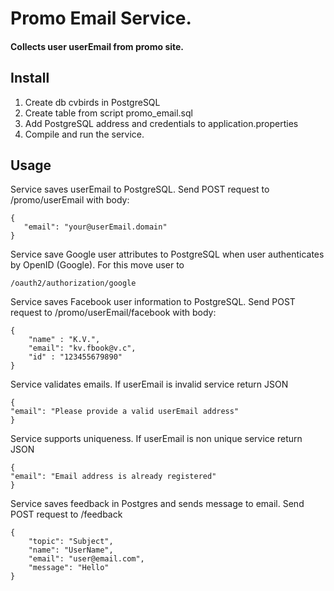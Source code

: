 # Promo Email Service.

#### Collects user userEmail from promo site.

## Install

1. Create db cvbirds in PostgreSQL
2. Create table from script promo_email.sql
3. Add PostgreSQL address and credentials to application.properties
4. Compile and run the service.

## Usage

Service saves userEmail to PostgreSQL. Send POST request to /promo/userEmail with body:<br>
```
{
   "email": "your@userEmail.domain"
}
```
Service save Google user attributes to PostgreSQL when user authenticates by OpenID (Google).
For this move user to 
```
/oauth2/authorization/google
```
Service saves Facebook user information to PostgreSQL. Send POST request to /promo/userEmail/facebook with body:<br>
```
{
    "name" : "K.V.",
    "email": "kv.fbook@v.c",
    "id" : "123455679890"
}
```

Service validates emails. If userEmail is invalid service return JSON<br>
```
{
"email": "Please provide a valid userEmail address"
}
```

Service supports uniqueness. If userEmail is non unique service return JSON
```
{
"email": "Email address is already registered"
}
```

Service saves feedback in Postgres and sends message to email. Send POST request to /feedback
```
{
    "topic": "Subject",
    "name": "UserName",
    "email": "user@email.com",
    "message": "Hello"
}